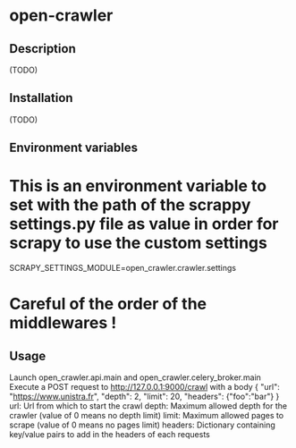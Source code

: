 # open-crawler

## Description
(TODO)

## Installation
(TODO)

## Environment variables
# This is an environment variable to set with the path of the scrappy settings.py file as value in order for scrapy to use the custom settings 
SCRAPY_SETTINGS_MODULE=open_crawler.crawler.settings

# Careful of the order of the middlewares !

## Usage
Launch open_crawler.api.main and open_crawler.celery_broker.main
Execute a POST request to http://127.0.0.1:9000/crawl with a body
{
    "url": "https://www.unistra.fr",
    "depth": 2,
    "limit": 20,
    "headers": {"foo":"bar"}
}
url: Url from which to start the crawl
depth: Maximum allowed depth for the crawler (value of 0 means no depth limit)
limit: Maximum allowed pages to scrape (value of 0 means no pages limit)
headers: Dictionary containing key/value pairs to add in the headers of each requests